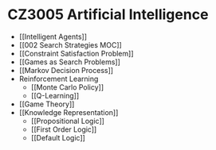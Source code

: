 # CZ3005 Artificial Intelligence
- [[Intelligent Agents]]
- [[002 Search Strategies MOC]]
- [[Constraint Satisfaction Problem]]
- [[Games as Search Problems]]
- [[Markov Decision Process]]
- Reinforcement Learning
	- [[Monte Carlo Policy]]
	- [[Q-Learning]]
- [[Game Theory]]
- [[Knowledge Representation]]
	- [[Propositional Logic]]
	- [[First Order Logic]]
	- [[Default Logic]]